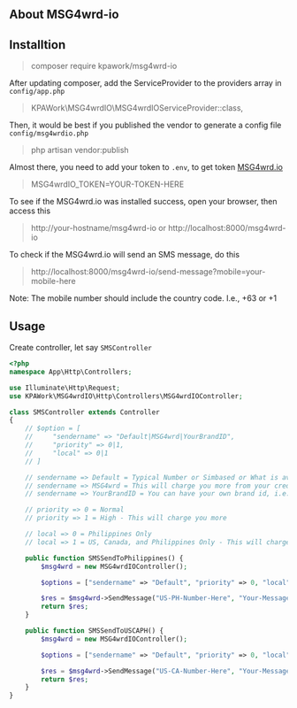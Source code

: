 ## About MSG4wrd-io


## Installtion

> composer require kpawork/msg4wrd-io

After updating composer, add the ServiceProvider to the providers array in `config/app.php`

> KPAWork\MSG4wrdIO\MSG4wrdIOServiceProvider::class,

Then, it would be best if you published the vendor to generate a config file `config/msg4wrdio.php`

> php artisan vendor:publish

Almost there, you need to add your token to `.env`, to get token [MSG4wrd.io](https://msg4wrd.io/)

> MSG4wrdIO_TOKEN=YOUR-TOKEN-HERE

To see if the MSG4wrd.io was installed success, open your browser, then access this

> http://your-hostname/msg4wrd-io or http://localhost:8000/msg4wrd-io

To check if the MSG4wrd.io will send an SMS message, do this

> http://localhost:8000/msg4wrd-io/send-message?mobile=your-mobile-here 

Note: The mobile number should include the country code. I.e., +63 or +1


## Usage

Create controller, let say `SMSController`

```php
<?php
namespace App\Http\Controllers;

use Illuminate\Http\Request;
use KPAWork\MSG4wrdIO\Http\Controllers\MSG4wrdIOController;

class SMSController extends Controller
{
    // $option = [
    //     "sendername" => "Default|MSG4wrd|YourBrandID", 
    //     "priority" => 0|1, 
    //     "local" => 0|1
    // ]

    // sendername => Default = Typical Number or Simbased or What is available
    // sendername => MSG4wrd = This will charge you more from your credits
    // sendername => YourBrandID = You can have your own brand id, i.e.: GOOGLESMS, YAHOOMSG

    // priority => 0 = Normal
    // priority => 1 = High - This will charge you more

    // local => 0 = Philippines Only
    // local => 1 = US, Canada, and Philippines Only - This will charge you more

    public function SMSSendToPhilippines() {
        $msg4wrd = new MSG4wrdIOController();

        $options = ["sendername" => "Default", "priority" => 0, "local" => 0]

        $res = $msg4wrd->SendMessage("US-PH-Number-Here", "Your-Message-Here", $options);
        return $res;
    }

    public function SMSSendToUSCAPH() {
        $msg4wrd = new MSG4wrdIOController();

        $options = ["sendername" => "Default", "priority" => 0, "local" => 1]

        $res = $msg4wrd->SendMessage("US-CA-Number-Here", "Your-Message-Here", $options);
        return $res;
    }
}
```